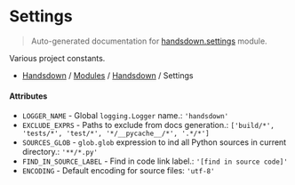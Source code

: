 # Settings

> Auto-generated documentation for [handsdown.settings](https://github.com/vemel/handsdown/blob/main/handsdown/settings.py) module.

Various project constants.

- [Handsdown](../README.md#-handsdown---python-documentation-generator) / [Modules](../MODULES.md#modules) / [Handsdown](index.md#handsdown) / Settings

#### Attributes

- `LOGGER_NAME` - Global `logging.Logger` name.: `'handsdown'`
- `EXCLUDE_EXPRS` - Paths to exclude from docs generation.: `['build/*', 'tests/*', 'test/*', '*/__pycache__/*', '.*/*']`
- `SOURCES_GLOB` - `glob.glob` expression to ind all Python sources in current directory.: `'**/*.py'`
- `FIND_IN_SOURCE_LABEL` - Find in code link label.: `'[find in source code]'`
- `ENCODING` - Default encoding for source files: `'utf-8'`
